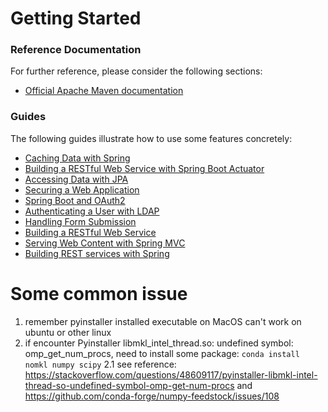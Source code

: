 # Getting Started

### Reference Documentation
For further reference, please consider the following sections:

* [Official Apache Maven documentation](https://maven.apache.org/guides/index.html)

### Guides
The following guides illustrate how to use some features concretely:

* [Caching Data with Spring](https://spring.io/guides/gs/caching/)
* [Building a RESTful Web Service with Spring Boot Actuator](https://spring.io/guides/gs/actuator-service/)
* [Accessing Data with JPA](https://spring.io/guides/gs/accessing-data-jpa/)
* [Securing a Web Application](https://spring.io/guides/gs/securing-web/)
* [Spring Boot and OAuth2](https://spring.io/guides/tutorials/spring-boot-oauth2/)
* [Authenticating a User with LDAP](https://spring.io/guides/gs/authenticating-ldap/)
* [Handling Form Submission](https://spring.io/guides/gs/handling-form-submission/)
* [Building a RESTful Web Service](https://spring.io/guides/gs/rest-service/)
* [Serving Web Content with Spring MVC](https://spring.io/guides/gs/serving-web-content/)
* [Building REST services with Spring](https://spring.io/guides/tutorials/bookmarks/)


# Some common issue
1. remember pyinstaller installed executable on MacOS can't work on ubuntu or other linux
2. if encounter Pyinstaller libmkl_intel_thread.so: undefined symbol: omp_get_num_procs, need to install some package: `conda install nomkl numpy scipy`
2.1 see reference: https://stackoverflow.com/questions/48609117/pyinstaller-libmkl-intel-thread-so-undefined-symbol-omp-get-num-procs and https://github.com/conda-forge/numpy-feedstock/issues/108
